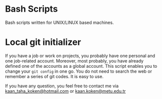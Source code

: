 # Bash Scripts

Bash scripts written for UNIX/LINUX based machines.

# Local git initializer
If you have a job or work on projects, you probably have one personal and one job-related account. Moreover, most probably, you have already defined one of the accounts as a global account. This script enables you to change your `git config` in one go. You do not need to search the web or remember a series of git codes. It is easy to use.

If you have any question, you feel free to contact me via kaan_taha_koken@hotmail.com or kaan.koken@metu.edu.tr
